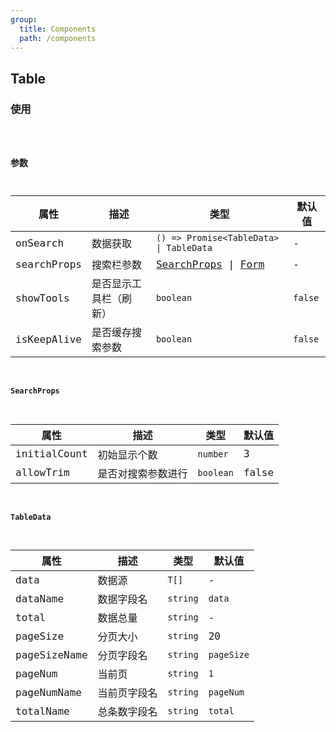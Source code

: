 ```yaml
---
group:
  title: Components
  path: /components
---
```


## Table

### 使用

<code src="./demo/base.tsx" />

### 参数

| 属性        | 描述                   | 类型                                                                          | 默认值  |
| ----------- | ---------------------- | ----------------------------------------------------------------------------- | ------- |
| onSearch    | 数据获取               | `() => Promise<TableData> \| TableData`                                       | -       |
| searchProps | 搜索栏参数             | [SearchProps](/components/table#SearchProps) \| [Form](/components/form#参数) | -       |
| showTools   | 是否显示工具栏（刷新） | `boolean`                                                                     | `false` |
| isKeepAlive | 是否缓存搜索参数       | `boolean`                                                                     | `false` |

#### SearchProps

| 属性         | 描述               | 类型      | 默认值 |
| ------------ | ------------------ | --------- | ------ |
| initialCount | 初始显示个数       | `number`  | 3      |
| allowTrim    | 是否对搜索参数进行 | `boolean` | false  |

#### TableData

| 属性         | 描述         | 类型     | 默认值     |
| ------------ | ------------ | -------- | ---------- |
| data         | 数据源       | `T[]`    | -          |
| dataName     | 数据字段名   | `string` | `data`     |
| total        | 数据总量     | `string` | -          |
| pageSize     | 分页大小     | `string` | 20         |
| pageSizeName | 分页字段名   | `string` | `pageSize` |
| pageNum      | 当前页       | `string` | `1`        |
| pageNumName  | 当前页字段名 | `string` | `pageNum`  |
| totalName    | 总条数字段名 | `string` | `total`    |
